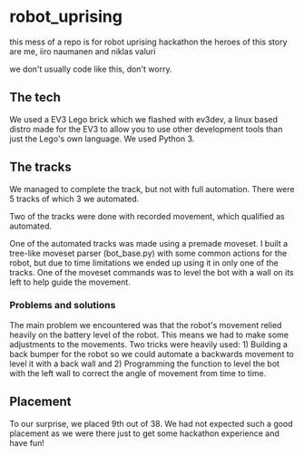 # robot_uprising


this mess of a repo is for robot uprising hackathon
the heroes of this story are me, iiro naumanen and niklas valuri

we don't usually code like this, don't worry.

## The tech

We used a EV3 Lego brick which we flashed with ev3dev, a linux based distro made for the EV3 to allow you to use other development tools than just the Lego's own language. We used Python 3.

## The tracks

We managed to complete the track, but not with full automation. There were 5 tracks of which 3 we automated.

Two of the tracks were done with recorded movement, which qualified as automated.

One of the automated tracks was made using a premade moveset. I built a tree-like moveset parser (bot_base.py) with some common actions for the robot, but due to time limitations we ended up using it in only one of the tracks. One of the moveset commands was to level the bot with a wall on its left to help guide the movement.

### Problems and solutions

The main problem we encountered was that the robot's movement relied heavily on the battery level of the robot. This means we had to make some adjustments to the movements. Two tricks were heavily used: 1) Building a back bumper for the robot so we could automate a backwards movement to level it with a back wall and 2) Programming the function to level the bot with the left wall to correct the angle of movement from time to time.

## Placement

To our surprise, we placed 9th out of 38. We had not expected such a good placement as we were there just to get some hackathon experience and have fun!
